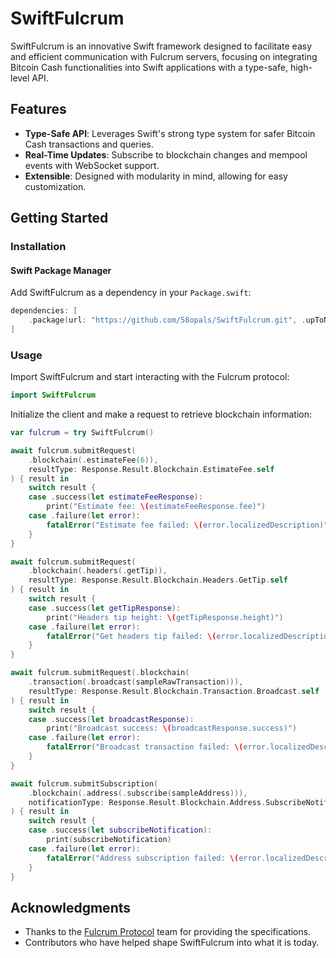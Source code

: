 # SwiftFulcrum

SwiftFulcrum is an innovative Swift framework designed to facilitate easy and efficient communication with Fulcrum servers, focusing on integrating Bitcoin Cash functionalities into Swift applications with a type-safe, high-level API.

## Features

- **Type-Safe API**: Leverages Swift's strong type system for safer Bitcoin Cash transactions and queries.
- **Real-Time Updates**: Subscribe to blockchain changes and mempool events with WebSocket support.
- **Extensible**: Designed with modularity in mind, allowing for easy customization.

## Getting Started

### Installation

#### Swift Package Manager

Add SwiftFulcrum as a dependency in your `Package.swift`:

```swift
dependencies: [
    .package(url: "https://github.com/58opals/SwiftFulcrum.git", .upToNextMajor(from: "0.1.0"))
]
```

### Usage

Import SwiftFulcrum and start interacting with the Fulcrum protocol:

```swift
import SwiftFulcrum
```

Initialize the client and make a request to retrieve blockchain information:

```swift
var fulcrum = try SwiftFulcrum()

await fulcrum.submitRequest(
    .blockchain(.estimateFee(6)),
    resultType: Response.Result.Blockchain.EstimateFee.self
) { result in
    switch result {
    case .success(let estimateFeeResponse):
        print("Estimate fee: \(estimateFeeResponse.fee)")
    case .failure(let error):
        fatalError("Estimate fee failed: \(error.localizedDescription)")
    }
}

await fulcrum.submitRequest(
    .blockchain(.headers(.getTip)),
    resultType: Response.Result.Blockchain.Headers.GetTip.self
) { result in
    switch result {
    case .success(let getTipResponse):
        print("Headers tip height: \(getTipResponse.height)")
    case .failure(let error):
        fatalError("Get headers tip failed: \(error.localizedDescription)")
    }
}

await fulcrum.submitRequest(.blockchain(
    .transaction(.broadcast(sampleRawTransaction))),
    resultType: Response.Result.Blockchain.Transaction.Broadcast.self
) { result in
    switch result {
    case .success(let broadcastResponse):
        print("Broadcast success: \(broadcastResponse.success)")
    case .failure(let error):
        fatalError("Broadcast transaction failed: \(error.localizedDescription)")
    }
}

await fulcrum.submitSubscription(
    .blockchain(.address(.subscribe(sampleAddress))),
    notificationType: Response.Result.Blockchain.Address.SubscribeNotification.self
) { result in
    switch result {
    case .success(let subscribeNotification):
        print(subscribeNotification)
    case .failure(let error):
        fatalError("Address subscription failed: \(error.localizedDescription)")
    }
}
```

## Acknowledgments

- Thanks to the [Fulcrum Protocol](https://electrum-cash-protocol.readthedocs.io/) team for providing the specifications.
- Contributors who have helped shape SwiftFulcrum into what it is today.
